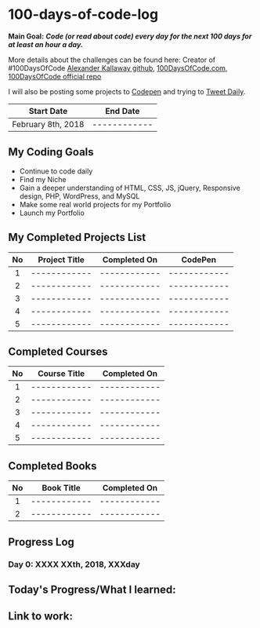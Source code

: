 # 100-days-of-code-log

**Main Goal:** ***Code (or read about code) every day for the next 100 days for at least an hour a day.***

More details about the challenges can be found here:
Creator of #100DaysOfCode [Alexander Kallaway github](https://github.com/Kallaway "Alexander Kallaway"),  [100DaysOfCode.com](http://100daysofcode.com/ "100daysofcode.com"),
[100DaysOfCode official repo](https://github.com/Kallaway/100-days-of-code "the official repo")


I will also be posting some projects to [Codepen](https://codepen.io/AlxCrmr/) and trying to [Tweet Daily](https://twitter.com/AlxCrmr).

|  Start Date | End Date |
| :------------: | :------------:|
| February  8th, 2018 | ------------ |


## My Coding Goals
- Continue to code daily
- Find my Niche
- Gain a deeper understanding of HTML, CSS, JS, jQuery, Responsive design, PHP, WordPress, and MySQL
- Make some real world projects for my Portfolio
- Launch my Portfolio


## My Completed Projects List

| No  |  Project Title  |  Completed On | CodePen |
| :------------: | :------------: | :------------: | :------------: |
| 1 |  ------------ |------------ | ------------ |
| 2 |  ------------ |------------ | ------------ |
| 3 |  ------------ |------------ | ------------ |
| 4 |  ------------ |------------ | ------------ |
| 5 |  ------------ |------------ | ------------ |


## Completed Courses

| No  |  Course Title  |  Completed On |
| :------------: |:------------: | :------------: |
| 1  | ------------| ------------ |
| 2 |   ------------| ------------ |
| 3 |   ------------| ------------ |
| 4 |  ------------ |------------ |
| 5  |  ------------ |------------ |



## Completed Books
| No  |  Book Title  |  Completed On |
| :------------: | ------------ | :------------: |
| 1  | ------------| ------------ |
| 2  | ------------| ------------ |


## Progress Log

### Day 0: XXXX  XXth, 2018, XXXday

**Today's Progress/What I learned**:
-

**Link to work:**
-
